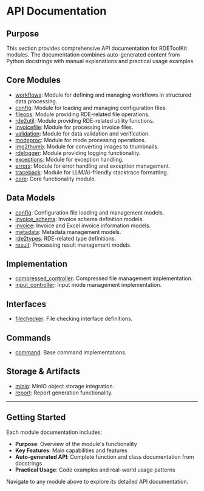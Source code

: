 # API Documentation

## Purpose

This section provides comprehensive API documentation for RDEToolKit modules. The documentation combines auto-generated content from Python docstrings with manual explanations and practical usage examples.

## Core Modules

- [workflows](./workflows.md): Module for defining and managing workflows in structured data processing.
- [config](./config.md): Module for loading and managing configuration files.
- [fileops](./fileops.md): Module providing RDE-related file operations.
- [rde2util](./rde2util.md): Module providing RDE-related utility functions.
- [invoicefile](./invoicefile.md): Module for processing invoice files.
- [validation](./validation.md): Module for data validation and verification.
- [modeproc](./modeproc.md): Module for mode processing operations.
- [img2thumb](./img2thumb.md): Module for converting images to thumbnails.
- [rdelogger](./rdelogger.md): Module providing logging functionality.
- [exceptions](./exceptions.md): Module for exception handling.
- [errors](./errors.md): Module for error handling and exception management.
- [traceback](./traceback/index.md): Module for LLM/AI-friendly stacktrace formatting.
- [core](./core.md): Core functionality module.

## Data Models

- [config](./models/config.md): Configuration file loading and management models.
- [invoice_schema](./models/invoice_schema.md): Invoice schema definition models.
- [invoice](./models/invoice.md): Invoice and Excel invoice information models.
- [metadata](./models/metadata.md): Metadata management models.
- [rde2types](./models/rde2types.md): RDE-related type definitions.
- [result](./models/result.md): Processing result management models.

## Implementation

- [compressed_controller](./impl/compressed_controller.md): Compressed file management implementation.
- [input_controller](./impl/input_controller.md): Input mode management implementation.

## Interfaces

- [filechecker](./interface/filechecker.md): File checking interface definitions.

## Commands

- [command](./cmd/command.md): Base command implementations.

## Storage & Artifacts

- [minio](./storage/minio.md): MinIO object storage integration.
- [report](./artifact/report.md): Report generation functionality.

---

## Getting Started

Each module documentation includes:

- **Purpose**: Overview of the module's functionality
- **Key Features**: Main capabilities and features
- **Auto-generated API**: Complete function and class documentation from docstrings
- **Practical Usage**: Code examples and real-world usage patterns

Navigate to any module above to explore its detailed API documentation.
